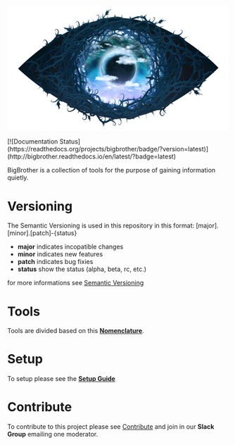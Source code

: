<p align="center"><img alt="BigBrothe is watching you" src="docs/logo.jpg" /></p>
[![Documentation Status](https://readthedocs.org/projects/bigbrother/badge/?version=latest)](http://bigbrother.readthedocs.io/en/latest/?badge=latest)

BigBrother is a collection of tools for the purpose of gaining information quietly.

# Versioning
The Semantic Versioning is used in this repository in this format:
	[major].[minor].[patch]-{status}

* **major** indicates incopatible changes
* **minor** indicates new features
* **patch** indicates bug fixies
* **status** show the status (alpha, beta, rc, etc.)

for more informations see [Semantic Versioning](http://semver.org/)

# Tools
Tools are divided based on this [**Nomenclature**](docs/nomenclature.md).

# Setup
To setup please see the [**Setup Guide**](docs/how-to-setup.md)

# Contribute
To contribute to this project please see [Contribute](CONTRIBUTING.md) and join in our **Slack Group** emailing one moderator.
